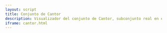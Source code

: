 ```yaml
---
layout: script
title: Conjunto de Cantor
description: Visualizador del conjunto de Cantor, subconjunto real en el intervalo [0, 1], no vacío, no numerable, pero de medida nula.
iframe: cantor.html
---
```

